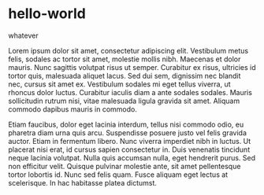 # hello-world
whatever


Lorem ipsum dolor sit amet, consectetur adipiscing elit. Vestibulum metus felis, sodales ac tortor sit amet, molestie mollis nibh. Maecenas et dolor mauris. Nunc sagittis volutpat risus ut semper. Curabitur ex risus, ultricies id tortor quis, malesuada aliquet lacus. Sed dui sem, dignissim nec blandit nec, cursus sit amet ex. Vestibulum sodales mi eget tellus viverra, ut rhoncus dolor luctus. Curabitur iaculis diam a ante sodales sodales. Mauris sollicitudin rutrum nisi, vitae malesuada ligula gravida sit amet. Aliquam commodo dapibus mauris in commodo.

Etiam faucibus, dolor eget lacinia interdum, tellus nisi commodo odio, eu pharetra diam urna quis arcu. Suspendisse posuere justo vel felis gravida auctor. Etiam in fermentum libero. Nunc viverra imperdiet nibh in luctus. Ut placerat nisi erat, id cursus sapien consectetur in. Duis venenatis tincidunt neque lacinia volutpat. Nulla quis accumsan nulla, eget hendrerit purus. Sed non efficitur velit. Quisque pulvinar molestie ante, sit amet pellentesque tortor lobortis id. Nunc sed felis quam. Fusce aliquam eget lectus at scelerisque. In hac habitasse platea dictumst.
